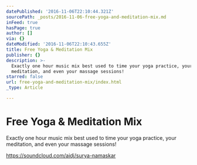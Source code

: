 ```yaml
---
datePublished: '2016-11-06T22:10:44.321Z'
sourcePath: _posts/2016-11-06-free-yoga-and-meditation-mix.md
inFeed: true
hasPage: true
author: []
via: {}
dateModified: '2016-11-06T22:10:43.655Z'
title: Free Yoga & Meditation Mix
publisher: {}
description: >-
  Exactly one hour music mix best used to time your yoga practice, your
  meditation, and even your massage sessions!
starred: false
url: free-yoga-and-meditation-mix/index.html
_type: Article

---
```

# Free Yoga & Meditation Mix

Exactly one hour music mix best used to time your yoga practice, your meditation, and even your massage sessions!

https://soundcloud.com/aidj/surya-namaskar